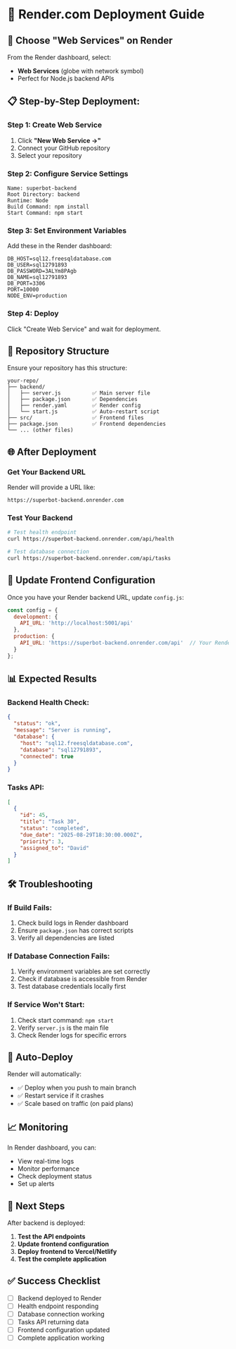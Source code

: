 # 🚀 Render.com Deployment Guide

## 🎯 **Choose "Web Services" on Render**

From the Render dashboard, select:
- **Web Services** (globe with network symbol)
- Perfect for Node.js backend APIs

## 📋 **Step-by-Step Deployment:**

### **Step 1: Create Web Service**
1. Click **"New Web Service →"**
2. Connect your GitHub repository
3. Select your repository

### **Step 2: Configure Service Settings**
```
Name: superbot-backend
Root Directory: backend
Runtime: Node
Build Command: npm install
Start Command: npm start
```

### **Step 3: Set Environment Variables**
Add these in the Render dashboard:
```
DB_HOST=sql12.freesqldatabase.com
DB_USER=sql12791893
DB_PASSWORD=3ALYm8PAgb
DB_NAME=sql12791893
DB_PORT=3306
PORT=10000
NODE_ENV=production
```

### **Step 4: Deploy**
Click "Create Web Service" and wait for deployment.

## 🔧 **Repository Structure**

Ensure your repository has this structure:
```
your-repo/
├── backend/
│   ├── server.js          ✅ Main server file
│   ├── package.json       ✅ Dependencies
│   ├── render.yaml        ✅ Render config
│   └── start.js           ✅ Auto-restart script
├── src/                   ✅ Frontend files
├── package.json           ✅ Frontend dependencies
└── ... (other files)
```

## 🌐 **After Deployment**

### **Get Your Backend URL**
Render will provide a URL like:
```
https://superbot-backend.onrender.com
```

### **Test Your Backend**
```bash
# Test health endpoint
curl https://superbot-backend.onrender.com/api/health

# Test database connection
curl https://superbot-backend.onrender.com/api/tasks
```

## 🔗 **Update Frontend Configuration**

Once you have your Render backend URL, update `config.js`:

```javascript
const config = {
  development: {
    API_URL: 'http://localhost:5001/api'
  },
  production: {
    API_URL: 'https://superbot-backend.onrender.com/api'  // Your Render URL
  }
};
```

## 📊 **Expected Results**

### **Backend Health Check:**
```json
{
  "status": "ok",
  "message": "Server is running",
  "database": {
    "host": "sql12.freesqldatabase.com",
    "database": "sql12791893",
    "connected": true
  }
}
```

### **Tasks API:**
```json
[
  {
    "id": 45,
    "title": "Task 30",
    "status": "completed",
    "due_date": "2025-08-29T18:30:00.000Z",
    "priority": 3,
    "assigned_to": "David"
  }
]
```

## 🛠️ **Troubleshooting**

### **If Build Fails:**
1. Check build logs in Render dashboard
2. Ensure `package.json` has correct scripts
3. Verify all dependencies are listed

### **If Database Connection Fails:**
1. Verify environment variables are set correctly
2. Check if database is accessible from Render
3. Test database credentials locally first

### **If Service Won't Start:**
1. Check start command: `npm start`
2. Verify `server.js` is the main file
3. Check Render logs for specific errors

## 🔄 **Auto-Deploy**

Render will automatically:
- ✅ Deploy when you push to main branch
- ✅ Restart service if it crashes
- ✅ Scale based on traffic (on paid plans)

## 📈 **Monitoring**

In Render dashboard, you can:
- View real-time logs
- Monitor performance
- Check deployment status
- Set up alerts

## 🎯 **Next Steps**

After backend is deployed:
1. **Test the API endpoints**
2. **Update frontend configuration**
3. **Deploy frontend to Vercel/Netlify**
4. **Test the complete application**

## ✅ **Success Checklist**

- [ ] Backend deployed to Render
- [ ] Health endpoint responding
- [ ] Database connection working
- [ ] Tasks API returning data
- [ ] Frontend configuration updated
- [ ] Complete application working 